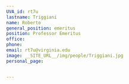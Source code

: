```yaml
---
UVA_id: rt7u
lastname: Triggiani
name: Roberto
general_position: emeritus
position: Professor Emeritus
office:
phone:
email: rt7u@virginia.edu
image: __SITE_URL__/img/people/Triggiani.jpg
personal_page:


---
```

